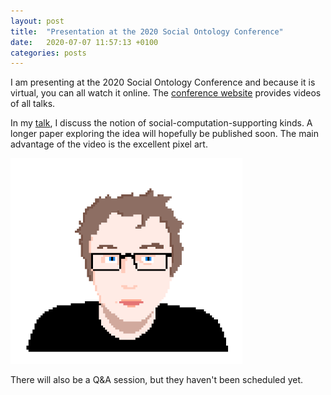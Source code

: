 ```yaml
---
layout: post
title:  "Presentation at the 2020 Social Ontology Conference"
date:   2020-07-07 11:57:13 +0100
categories: posts
---
```


I am presenting at the 2020 Social Ontology Conference and because it is virtual, you can all watch it online. The [conference website](https://so2020.isosonline.org/) provides videos of all talks.

In my [talk](https://so2020.isosonline.org/conference/social-computation-supporting-kinds/), I discuss the notion of social-computation-supporting kinds. A longer paper exploring the idea will hopefully be published soon. The main advantage of the video is the excellent pixel art.

![Picture of Myself](/assets/images/pixelated_me.png)

There will also be a Q&A session, but they haven't been scheduled yet. 



